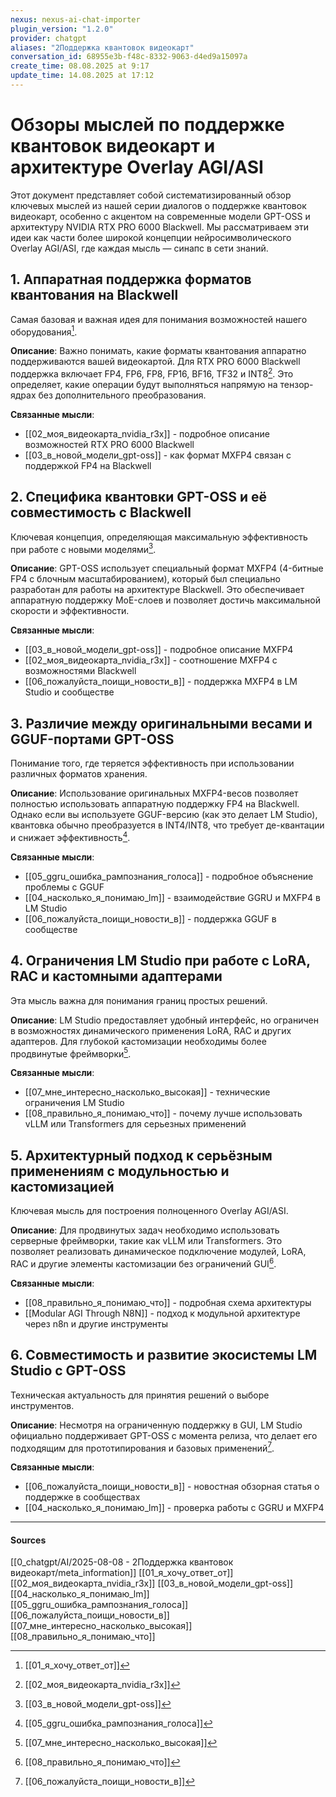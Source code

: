 ```yaml
---
nexus: nexus-ai-chat-importer
plugin_version: "1.2.0"
provider: chatgpt
aliases: "2Поддержка квантовок видеокарт"
conversation_id: 68955e3b-f48c-8332-9063-d4ed9a15097a
create_time: 08.08.2025 at 9:17
update_time: 14.08.2025 at 17:12
---
```

# Обзоры мыслей по поддержке квантовок видеокарт и архитектуре Overlay AGI/ASI

Этот документ представляет собой систематизированный обзор ключевых мыслей из нашей серии диалогов о поддержке квантовок видеокарт, особенно с акцентом на современные модели GPT-OSS и архитектуру NVIDIA RTX PRO 6000 Blackwell. Мы рассматриваем эти идеи как части более широкой концепции нейросимволического Overlay AGI/ASI, где каждая мысль — синапс в сети знаний.

## 1. Аппаратная поддержка форматов квантования на Blackwell
Самая базовая и важная идея для понимания возможностей нашего оборудования[^1].

**Описание**: Важно понимать, какие форматы квантования аппаратно поддерживаются вашей видеокартой. Для RTX PRO 6000 Blackwell поддержка включает FP4, FP6, FP8, FP16, BF16, TF32 и INT8[^2]. Это определяет, какие операции будут выполняться напрямую на тензор-ядрах без дополнительного преобразования.

**Связанные мысли**: 
- [[02_моя_видеокарта_nvidia_r3x]] - подробное описание возможностей RTX PRO 6000 Blackwell
- [[03_в_новой_модели_gpt-oss]] - как формат MXFP4 связан с поддержкой FP4 на Blackwell

## 2. Специфика квантовки GPT-OSS и её совместимость с Blackwell
Ключевая концепция, определяющая максимальную эффективность при работе с новыми моделями[^3].

**Описание**: GPT-OSS использует специальный формат MXFP4 (4-битные FP4 с блочным масштабированием), который был специально разработан для работы на архитектуре Blackwell. Это обеспечивает аппаратную поддержку MoE-слоев и позволяет достичь максимальной скорости и эффективности.

**Связанные мысли**: 
- [[03_в_новой_модели_gpt-oss]] - подробное описание MXFP4
- [[02_моя_видеокарта_nvidia_r3x]] - соотношение MXFP4 с возможностями Blackwell
- [[06_пожалуйста_поищи_новости_в]] - поддержка MXFP4 в LM Studio и сообществе

## 3. Различие между оригинальными весами и GGUF-портами GPT-OSS
Понимание того, где теряется эффективность при использовании различных форматов хранения.

**Описание**: Использование оригинальных MXFP4-весов позволяет полностью использовать аппаратную поддержку FP4 на Blackwell. Однако если вы используете GGUF-версию (как это делает LM Studio), квантовка обычно преобразуется в INT4/INT8, что требует де-квантации и снижает эффективность[^4].

**Связанные мысли**: 
- [[05_ggru_ошибка_рампознания_голоса]] - подробное объяснение проблемы с GGUF
- [[04_насколько_я_понимаю_lm]] - взаимодействие GGRU и MXFP4 в LM Studio
- [[06_пожалуйста_поищи_новости_в]] - поддержка GGUF в сообществе

## 4. Ограничения LM Studio при работе с LoRA, RAC и кастомными адаптерами
Эта мысль важна для понимания границ простых решений.

**Описание**: LM Studio предоставляет удобный интерфейс, но ограничен в возможностях динамического применения LoRA, RAC и других адаптеров. Для глубокой кастомизации необходимы более продвинутые фреймворки[^5].

**Связанные мысли**: 
- [[07_мне_интересно_насколько_высокая]] - технические ограничения LM Studio
- [[08_правильно_я_понимаю_что]] - почему лучше использовать vLLM или Transformers для серьезных применений

## 5. Архитектурный подход к серьёзным применениям с модульностью и кастомизацией
Ключевая мысль для построения полноценного Overlay AGI/ASI.

**Описание**: Для продвинутых задач необходимо использовать серверные фреймворки, такие как vLLM или Transformers. Это позволяет реализовать динамическое подключение модулей, LoRA, RAC и другие элементы кастомизации без ограничений GUI[^6].

**Связанные мысли**: 
- [[08_правильно_я_понимаю_что]] - подробная схема архитектуры
- [[Modular AGI Through N8N]] - подход к модульной архитектуре через n8n и другие инструменты

## 6. Совместимость и развитие экосистемы LM Studio с GPT-OSS
Техническая актуальность для принятия решений о выборе инструментов.

**Описание**: Несмотря на ограниченную поддержку в GUI, LM Studio официально поддерживает GPT-OSS с момента релиза, что делает его подходящим для прототипирования и базовых применений[^7].

**Связанные мысли**: 
- [[06_пожалуйста_поищи_новости_в]] - новостная обзорная статья о поддержке в сообществах
- [[04_насколько_я_понимаю_lm]] - проверка работы с GGRU и MXFP4

---

#### Sources
[^1]: [[01_я_хочу_ответ_от]]
[^2]: [[02_моя_видеокарта_nvidia_r3x]]
[^3]: [[03_в_новой_модели_gpt-oss]]
[^4]: [[05_ggru_ошибка_рампознания_голоса]]
[^5]: [[07_мне_интересно_насколько_высокая]]
[^6]: [[08_правильно_я_понимаю_что]]
[^7]: [[06_пожалуйста_поищи_новости_в]]





[[0_chatgpt/AI/2025-08-08 - 2Поддержка квантовок видеокарт/meta_information]]
[[01_я_хочу_ответ_от]]
[[02_моя_видеокарта_nvidia_r3x]]
[[03_в_новой_модели_gpt-oss]]
[[04_насколько_я_понимаю_lm]]
[[05_ggru_ошибка_рампознания_голоса]]
[[06_пожалуйста_поищи_новости_в]]
[[07_мне_интересно_насколько_высокая]]
[[08_правильно_я_понимаю_что]]
